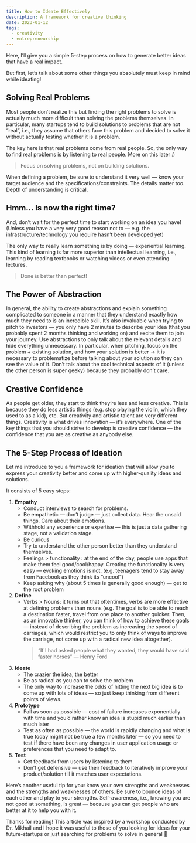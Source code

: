 ```yaml
---
title: How to Ideate Effectively
description: A framework for creative thinking
date: 2023-01-12
tags:
  - creativity
  - entrepreneurship
---
```


Here, I’ll give you a simple 5-step process on how to generate better ideas that have a real impact.

But first, let’s talk about some other things you absolutely must keep in mind while ideating!

## Solving Real Problems

Most people don’t realize this but finding the right problems to solve is actually much more difficult than solving the problems themselves. In particular, many startups tend to build solutions to problems that are not “real”, i.e., they assume that others face this problem and decided to solve it without actually testing whether it is a problem.

The key here is that real problems come from real people. So, the only way to find real problems is by listening to real people. More on this later :)

> Focus on solving problems, not on building solutions.

When defining a problem, be sure to understand it very well — know your target audience and the specifications/constraints. The details matter too. Depth of understanding is critical.

## Hmm… Is now the right time?

And, don’t wait for the perfect time to start working on an idea you have! (Unless you have a very very good reason not to — e.g. the infrastructure/technology you require hasn’t been developed yet)

The only way to really learn something is by doing — experiential learning. This kind of learning is far more superior than intellectual learning, i.e., learning by reading textbooks or watching videos or even attending lectures.

> Done is better than perfect!

## The Power of Abstraction

In general, the ability to create abstractions and explain something complicated to someone in a manner that they understand exactly how much they need to is an incredible skill. It’s also invaluable when trying to pitch to investors — you only have 2 minutes to describe your idea (that you probably spent 2 months thinking and working on) and excite them to join your journey. Use abstractions to only talk about the relevant details and hide everything unnecessary. In particular, when pitching, focus on the problem + existing solution, and how your solution is better → it is necessary to problematize before talking about your solution so they can see the value of it. Don’t talk about the cool technical aspects of it (unless the other person is super geeky) because they probably don’t care.

## Creative Confidence

As people get older, they start to think they’re less and less creative. This is because they do less artistic things (e.g. stop playing the violin, which they used to as a kid), etc. But creativity and artistic talent are very different things. Creativity is what drives innovation — it’s everywhere. One of the key things that you should strive to develop is creative confidence — the confidence that you are as creative as anybody else.

## The 5-Step Process of Ideation

Let me introduce to you a framework for ideation that will allow you to express your creativity better and come up with higher-quality ideas and solutions.

It consists of 5 easy steps:

1. **Empathy**
   - Conduct interviews to search for problems.
   - Be empathetic — don’t judge — just collect data. Hear the unsaid things. Care about their emotions.
   - Withhold any experience or expertise — this is just a data gathering stage, not a validation stage.
   - Be curious
   - Try to understand the other person better than they understand themselves.
   - Feelings > functionality : at the end of the day, people use apps that make them feel good/cool/happy. Creating the functionality is very easy — evoking emotions is not. (e.g. teenagers tend to stay away from Facebook as they think its “uncool”)
   - Keep asking why (about 5 times is generally good enough) — get to the root problem
2. **Define**
   - Verbs > Nouns: it turns out that oftentimes, verbs are more effective at defining problems than nouns (e.g. The goal is to be able to reach a destination faster, travel from one place to another quicker. Then, as an innovative thinker, you can think of how to achieve these goals — instead of describing the problem as increasing the speed of carriages, which would restrict you to only think of ways to improve the carriage, not come up with a radical new idea altogether).
     > “If I had asked people what they wanted, they would have said faster horses” — Henry Ford
3. **Ideate**
   - The crazier the idea, the better
   - Be as radical as you can to solve the problem
   - The only way to increase the odds of hitting the next big idea is to come up with lots of ideas — so just keep thinking from different points of views.
4. **Prototype**
   - Fail as soon as possible — cost of failure increases exponentially with time and you’d rather know an idea is stupid much earlier than much later
   - Test as often as possible — the world is rapidly changing and what is true today might not be true a few months later — so you need to test if there have been any changes in user application usage or preferences that you need to adapt to.
5. **Test**
   - Get feedback from users by listening to them.
   - Don’t get defensive — use their feedback to iteratively improve your product/solution till it matches user expectations.

Here’s another useful tip for you: know your own strengths and weaknesses and the strengths and weaknesses of others. Be sure to bounce ideas of each other and play to your strengths. Self-awareness, i.e., knowing you are not good at something, is great — because you can get people who are better at it to help you with it.

Thanks for reading! This article was inspired by a workshop conducted by Dr. Mikhail and I hope it was useful to those of you looking for ideas for your future-startups or just searching for problems to solve in general 🙌
